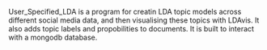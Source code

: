 User_Specified_LDA is a program for creatin LDA topic models across different social media data, and then visualising these topics with LDAvis. It also adds topic labels and propobilities to documents. It is built to interact with a mongodb database.
